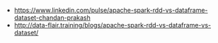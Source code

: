 * https://www.linkedin.com/pulse/apache-spark-rdd-vs-dataframe-dataset-chandan-prakash
* http://data-flair.training/blogs/apache-spark-rdd-vs-dataframe-vs-dataset/